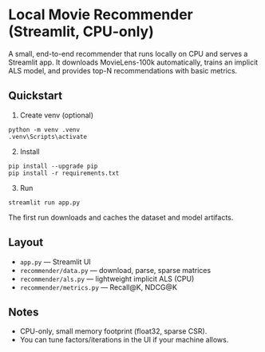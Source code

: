 # Local Movie Recommender (Streamlit, CPU-only)

A small, end-to-end recommender that runs locally on CPU and serves a Streamlit app. It downloads MovieLens-100k automatically, trains an implicit ALS model, and provides top-N recommendations with basic metrics.

## Quickstart
1) Create venv (optional)
```
python -m venv .venv
.venv\Scripts\activate
```
2) Install
```
pip install --upgrade pip
pip install -r requirements.txt
```
3) Run
```
streamlit run app.py
```

The first run downloads and caches the dataset and model artifacts.

## Layout
- `app.py` — Streamlit UI
- `recommender/data.py` — download, parse, sparse matrices
- `recommender/als.py` — lightweight implicit ALS (CPU)
- `recommender/metrics.py` — Recall@K, NDCG@K

## Notes
- CPU-only, small memory footprint (float32, sparse CSR).
- You can tune factors/iterations in the UI if your machine allows.
